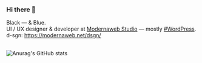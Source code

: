### Hi there 👋

Black — & Blue. <br />
UI / UX designer & developer at [Modernaweb Studio](https://github.com/modernaweb) —  mostly [#WordPress](https://modernaweb.net/).<br />
d-sgn: https://modernaweb.net/dsgn/<br /><br />

![Anurag's GitHub stats](https://modernaweb.net/skalanter.svg)

<!--
![SKALANTER](https://pbs.twimg.com/profile_banners/320268917/1612536281/1500x500)

**skalanter/skalanter** is a ✨ _special_ ✨ repository because its `README.md` (this file) appears on your GitHub profile.

Here are some ideas to get you started:

- 🔭 I’m currently working on ...
- 🌱 I’m currently learning ...
- 👯 I’m looking to collaborate on ...
- 🤔 I’m looking for help with ...
- 💬 Ask me about ...
- 📫 How to reach me: ...
- 😄 Pronouns: ...
- ⚡ Fun fact: ...
-->
